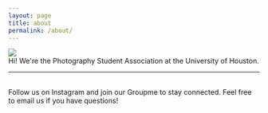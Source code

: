 ```yaml
---
layout: page
title: about
permalink: /about/
---
```


<img class="col one right" src="/img/prof_pic.jpg">

<br/>
Hi! We're the Photography Student Association at the University of Houston. 

<br/>
<hr/>
<br/>
<span class="contacticon center">
	<a href="mailto:uhpsa.contact@gmail.com"><i class="fa fa-envelope-square"></i></a>
	<a href="https://groupme.com/join_group/69991260/P2EyJmtE" target="_blank"><i class="fa fa-comment-dots"></i></a>
	<a href="https://www.instagram.com/uhpsa" target="_blank"><i class="fa fa-instagram"></i></a>
	<!--- <a href="https://twitter.com" target="_blank"><i class="fa fa-twitter-square"></i></a> --->
	<!--- <a href="http://tumblr.com" target="_blank"><i class="fa fa-tumblr-square"></i></a> ---> 	
</span>

<div class="col three caption">
	Follow us on Instagram and join our Groupme to stay connected. Feel free to email us if you have questions! 
</div>

